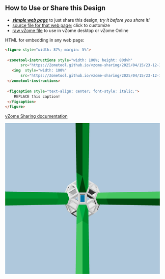 
## How to Use or Share this Design

 - [***simple web page***](<https://Zometool.github.io/vzome-sharing/2025/04/15/23-12-16-915Z-DEMO-GRN-TetraCorner/>) to just share this design; *try it before you share it!*
 - [source file for that web page](<https://github.com/Zometool/vzome-sharing/edit/main/2025/04/15/23-12-16-915Z-DEMO-GRN-TetraCorner/index.md>); click to customize
 - [raw vZome file](<https://raw.githubusercontent.com/Zometool/vzome-sharing/main/2025/04/15/23-12-16-915Z-DEMO-GRN-TetraCorner/DEMO-GRN-TetraCorner.vZome>) to use in vZome desktop or vZome Online
 
 HTML for embedding in any web page:
 ```html
<figure style="width: 87%; margin: 5%">
  
  <zometool-instructions style="width: 100%; height: 80dvh"
        src="https://Zometool.github.io/vzome-sharing/2025/04/15/23-12-16-915Z-DEMO-GRN-TetraCorner/DEMO-GRN-TetraCorner.vZome" >
    <img  style="width: 100%"
        src="https://Zometool.github.io/vzome-sharing/2025/04/15/23-12-16-915Z-DEMO-GRN-TetraCorner/DEMO-GRN-TetraCorner.png" >
  </zometool-instructions>

  <figcaption style="text-align: center; font-style: italic;">
     REPLACE this caption!
  </figcaption>
</figure>

 ```

[vZome Sharing documentation](https://vzome.github.io/vzome/sharing.html#how-it-works)

![Image](<DEMO-GRN-TetraCorner.png>)

